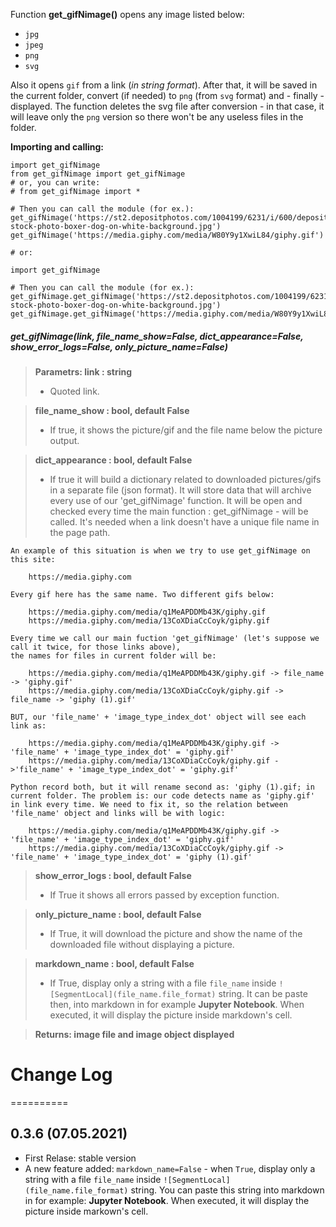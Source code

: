 Function **get_gifNimage()** opens any image listed below:
* `jpg`
* `jpeg`
* `png`
* `svg`

Also it opens `gif` from a link (*in string format*). 
After that, it will be saved in the current folder, convert (if needed) to `png` (from `svg` format) and - finally - displayed. 
The function deletes the svg file after conversion - in that case, it will leave only the `png` version so there won't be any useless files in the folder.

**Importing and calling:**
```
import get_gifNimage
from get_gifNimage import get_gifNimage
# or, you can write:
# from get_gifNimage import *

# Then you can call the module (for ex.):
get_gifNimage('https://st2.depositphotos.com/1004199/6231/i/600/depositphotos_62310947-stock-photo-boxer-dog-on-white-background.jpg')
get_gifNimage('https://media.giphy.com/media/W80Y9y1XwiL84/giphy.gif')

# or:

import get_gifNimage

# Then you can call the module (for ex.):
get_gifNimage.get_gifNimage('https://st2.depositphotos.com/1004199/6231/i/600/depositphotos_62310947-stock-photo-boxer-dog-on-white-background.jpg')
get_gifNimage.get_gifNimage('https://media.giphy.com/media/W80Y9y1XwiL84/giphy.gif')
```
##### get_gifNimage(link, file_name_show=False, dict_appearance=False, show_error_logs=False, only_picture_name=False)

>**Parametrs:	link : string**
> - Quoted link.

> **file_name_show : bool, default False**
> - If true, it shows the picture/gif and the file name below the picture output.

> **dict_appearance : bool, default False**
> - If true it will build a dictionary related to downloaded pictures/gifs in a separate file (json format). 
It will store data that will archive every use of our 'get_gifNimage' function.
It will be open and checked every time the main function : get_gifNimage - will be called.
It's needed when a link doesn't have a unique file name in the page path.

    An example of this situation is when we try to use get_gifNimage on this site:

        https://media.giphy.com

    Every gif here has the same name. Two different gifs below:

        https://media.giphy.com/media/q1MeAPDDMb43K/giphy.gif
        https://media.giphy.com/media/13CoXDiaCcCoyk/giphy.gif

    Every time we call our main fuction 'get_gifNimage' (let's suppose we call it twice, for those links above), 
    the names for files in current folder will be:

        https://media.giphy.com/media/q1MeAPDDMb43K/giphy.gif -> file_name -> 'giphy.gif'
        https://media.giphy.com/media/13CoXDiaCcCoyk/giphy.gif -> file_name -> 'giphy (1).gif'

    BUT, our 'file_name' + 'image_type_index_dot' object will see each link as:

        https://media.giphy.com/media/q1MeAPDDMb43K/giphy.gif -> 'file_name' + 'image_type_index_dot' = 'giphy.gif'
        https://media.giphy.com/media/13CoXDiaCcCoyk/giphy.gif ->'file_name' + 'image_type_index_dot' = 'giphy.gif'

    Python record both, but it will rename second as: 'giphy (1).gif; in current folder. The problem is: our code detects name as 'giphy.gif' in link every time. We need to fix it, so the relation between 'file_name' object and links will be with logic:

        https://media.giphy.com/media/q1MeAPDDMb43K/giphy.gif -> 'file_name' + 'image_type_index_dot' = 'giphy.gif'
        https://media.giphy.com/media/13CoXDiaCcCoyk/giphy.gif -> 'file_name' + 'image_type_index_dot' = 'giphy (1).gif'

> **show_error_logs : bool, default False**
> - If True it shows all errors passed by exception function.

> **only_picture_name : bool, default False**
> - If True, it will download the picture and show the name of the downloaded file without displaying a picture.

> **markdown_name : bool, default False**
> - If True, display only a string with a file `file_name` inside `![SegmentLocal](file_name.file_format)` string.
It can be paste then, into markdown in for example **Jupyter Notebook**. When executed, 
it will display the picture inside markdown's cell.

> **Returns: image file and image object displayed**

# Change Log
==========

0.3.6 (07.05.2021)
------------------
- First Relase: stable version
- A new feature added: `markdown_name=False` - when `True`, display only a string with a file `file_name` inside `![SegmentLocal](file_name.file_format)` string. You can paste this string into markdown in for example: **Jupyter Notebook**. When executed, it will display the picture inside markown's cell.